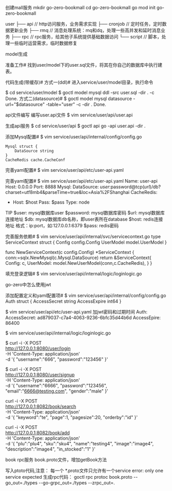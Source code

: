 创建mall服务
mkdir go-zero-bookmall
cd go-zero-bookmall 
go mod init go-zero-bookmall



user
    ├── api //  http访问服务，业务需求实现
    ├── cronjob // 定时任务，定时数据更新业务
    ├── rmq // 消息处理系统：mq和dq，处理一些高并发和延时消息业务
    ├── rpc // rpc服务，给其他子系统提供基础数据访问
    └── script // 脚本，处理一些临时运营需求，临时数据修复




model生成

准备工作#
找到user/model下的user.sql文件，将其在你自己的数据库中执行建表。

代码生成(带缓存)#
方式一(ddl)#
进入service/user/model目录，执行命令

$ cd service/user/model
$ goctl model mysql ddl -src user.sql -dir . -c
Done.
方式二(datasource)#
$ goctl model mysql datasource -url="$datasource" -table="user" -c -dir .
Done.

api文件编写
编写user.api文件
$ vim service/user/api/user.api

生成api服务
$ cd service/user/api
$ goctl api go -api user.api -dir . 

添加Mysql配置#
$ vim service/user/api/internal/config/config.go

	Mysql struct {
		DataSource string
	}
	CacheRedis cache.CacheConf

完善yaml配置#
$ vim service/user/api/etc/user-api.yaml

完善yaml配置#
$ vim service/user/api/etc/user-api.yaml
Name: user-api
Host: 0.0.0.0
Port: 8888
Mysql:
  DataSource: $user:$password@tcp($url)/$db?charset=utf8mb4&parseTime=true&loc=Asia%2FShanghai
CacheRedis:
  - Host: $host
    Pass: $pass
    Type: node

TIP
$user: mysql数据库user
$password: mysql数据库密码
$url: mysql数据库连接地址
$db: mysql数据库db名称，即user表所在database
$host: redis连接地址 格式：ip:port，如:127.0.0.1:6379
$pass: redis密码


完善服务依赖#
$ vim service/user/api/internal/svc/servicecontext.go
type ServiceContext struct {
    Config    config.Config
    UserModel model.UserModel
}

func NewServiceContext(c config.Config) *ServiceContext {
    conn:=sqlx.NewMysql(c.Mysql.DataSource)
    return &ServiceContext{
        Config: c,
        UserModel: model.NewUserModel(conn,c.CacheRedis),
    }
}


填充登录逻辑#
$ vim service/user/api/internal/logic/loginlogic.go



go-zero中怎么使用jwt

添加配置定义和yaml配置项#
$ vim service/user/api/internal/config/config.go
Auth       struct {
		AccessSecret string
		AccessExpire int64
	}

$ vim service/user/api/etc/user-api.yaml     加jwt密码和过期时间 
Auth:
  AccessSecret: ad879037-c7a4-4063-9236-6bfc35d44b6d
  AccessEpire: 86400



$ vim service/user/api/internal/logic/loginlogic.go



$ curl -i -X POST \
  http://127.0.0.1:8080/user/login \
  -H 'Content-Type: application/json' \
  -d '{
    "username":"666",
    "password":"123456"
}'

$ curl -i -X POST \
  http://127.0.0.1:8080/user/signup \
  -H 'Content-Type: application/json' \
  -d '{
    "username":"6666",
    "password":"123456",
    "email":"6666@testing.com",
    "gender":"male"
}'


curl -i -X POST \
  http://127.0.0.1:8082/book/search \
  -H 'Content-Type: application/json' \
  -d '{
    "keyword":"te",
    "page":1,
    "pagesize":20,
    "orderby":"id"
}'


curl -i -X POST \
  http://127.0.0.1:8082/book/add \
  -H 'Content-Type: application/json' \
  -d '{
    "plu":"plu4",
    "sku":"sku4",
    "name":"testing4",
    "image":"image4",
    "description":"image4",
    "in_stocked":"1"
}'


book rpc服务
book.proto文件，增加getBook方法

写入ptoto代码,注意： 每一个 *.proto文件只允许有一个service error: only one service expected
生成rpc代码：
goctl rpc protoc book.proto --go_out=./types --go-grpc_out=./types --zrpc_out=.


